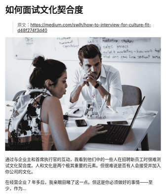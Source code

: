 # 如何面试文化契合度

> 原文：<https://medium.com/swlh/how-to-interview-for-culture-fit-d48f274f3d40>

![](img/e7bb4f15bf3ba1c40261e9b88b577501.png)

通过与企业主和首席执行官的互动，我看到他们中的一些人在招聘新员工时很难测试文化契合度。人和文化是两个极其重要的元素。但很难说是否有人会接受并加入你公司的文化。

在经营企业 7 年多后，我亲眼目睹了这一点。但这是你必须做好的事情——至少，作为…